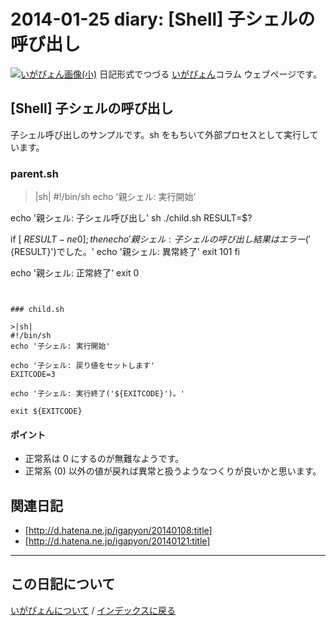 2014-01-25 diary: [Shell] 子シェルの呼び出し
=====================================================================================================
[![いがぴょん画像(小)](https://igapyon.github.io/diary/images/iga200306s.jpg "いがぴょん")](https://igapyon.github.io/diary/memo/memoigapyon.html) 日記形式でつづる [いがぴょん](https://igapyon.github.io/diary/memo/memoigapyon.html)コラム ウェブページです。

## [Shell] 子シェルの呼び出し

子シェル呼び出しのサンプルです。sh をもちいて外部プロセスとして実行しています。


### parent.sh

>|sh|
#!/bin/sh
echo '親シェル: 実行開始'

echo '親シェル: 子シェル呼び出し'
sh ./child.sh
RESULT=$?

if [ ${RESULT} -ne 0 ]; then
  echo '親シェル: 子シェルの呼び出し結果はエラー('${RESULT}')でした。'
  echo '親シェル: 異常終了'
  exit 101
fi

echo '親シェル: 正常終了'
exit 0
```


### child.sh

>|sh|
#!/bin/sh
echo '子シェル: 実行開始'

echo '子シェル: 戻り値をセットします'
EXITCODE=3

echo '子シェル: 実行終了('${EXITCODE}')。'

exit ${EXITCODE}
```


#### ポイント

* 正常系は 0 にするのが無難なようです。
* 正常系 (0) 以外の値が戻れば異常と扱うようなつくりが良いかと思います。


## 関連日記

* [http://d.hatena.ne.jp/igapyon/20140108:title]
* [http://d.hatena.ne.jp/igapyon/20140121:title]



----------------------------------------------------------------------------------------------------

## この日記について
[いがぴょんについて](http://www.igapyon.jp/igapyon/diary/memo/memoigapyon.html) / [インデックスに戻る](https://igapyon.github.io/diary/idxall.html)
